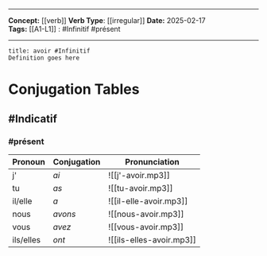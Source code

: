 
---

**Concept:** [[verb]]
**Verb Type**: [[irregular]]
**Date:** 2025-02-17  
**Tags:** 
	[[A1-L1]] : #Infinitif #présent 

---

```ad-summary
title: avoir #Infinitif
Definition goes here
```

# Conjugation Tables

## #Indicatif

### #présent

| Pronoun   | Conjugation | Pronunciation |
| --------- | ----------- | ------------- |
| j' | *ai* | ![[j'-avoir.mp3]] |
| tu | *as* | ![[tu-avoir.mp3]] |
| il/elle | *a* | ![[il-elle-avoir.mp3]] |
| nous | *avons* | ![[nous-avoir.mp3]] |
| vous | *avez* | ![[vous-avoir.mp3]] |
| ils/elles | *ont* | ![[ils-elles-avoir.mp3]] |

